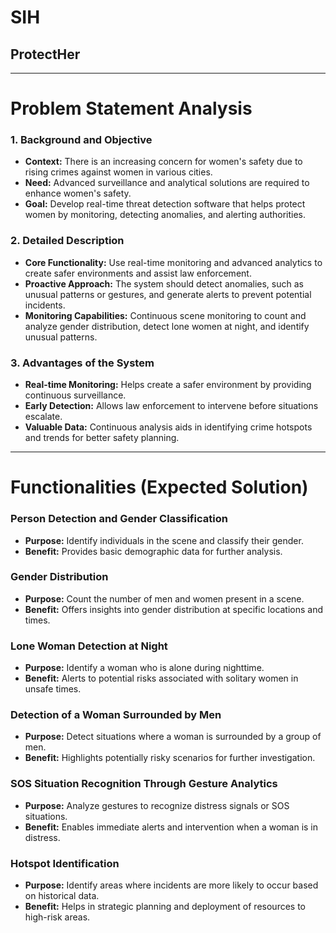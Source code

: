# SIH
## ProtectHer

---

# Problem Statement Analysis

### 1. Background and Objective

- **Context:** There is an increasing concern for women's safety due to rising crimes against women in various cities.
- **Need:** Advanced surveillance and analytical solutions are required to enhance women's safety.
- **Goal:** Develop real-time threat detection software that helps protect women by monitoring, detecting anomalies, and alerting authorities.

### 2. Detailed Description

- **Core Functionality:** Use real-time monitoring and advanced analytics to create safer environments and assist law enforcement.
- **Proactive Approach:** The system should detect anomalies, such as unusual patterns or gestures, and generate alerts to prevent potential incidents.
- **Monitoring Capabilities:** Continuous scene monitoring to count and analyze gender distribution, detect lone women at night, and identify unusual patterns.

### 3. Advantages of the System

- **Real-time Monitoring:** Helps create a safer environment by providing continuous surveillance.
- **Early Detection:** Allows law enforcement to intervene before situations escalate.
- **Valuable Data:** Continuous analysis aids in identifying crime hotspots and trends for better safety planning.

---

# Functionalities (Expected Solution)

### Person Detection and Gender Classification

- **Purpose:** Identify individuals in the scene and classify their gender.
- **Benefit:** Provides basic demographic data for further analysis.

### Gender Distribution

- **Purpose:** Count the number of men and women present in a scene.
- **Benefit:** Offers insights into gender distribution at specific locations and times.

### Lone Woman Detection at Night

- **Purpose:** Identify a woman who is alone during nighttime.
- **Benefit:** Alerts to potential risks associated with solitary women in unsafe times.

### Detection of a Woman Surrounded by Men

- **Purpose:** Detect situations where a woman is surrounded by a group of men.
- **Benefit:** Highlights potentially risky scenarios for further investigation.

### SOS Situation Recognition Through Gesture Analytics

- **Purpose:** Analyze gestures to recognize distress signals or SOS situations.
- **Benefit:** Enables immediate alerts and intervention when a woman is in distress.

### Hotspot Identification

- **Purpose:** Identify areas where incidents are more likely to occur based on historical data.
- **Benefit:** Helps in strategic planning and deployment of resources to high-risk areas.
